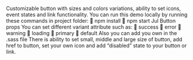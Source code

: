 Customizable button with sizes and colors variations, ability to set icons, event states and link functionality. You can run this demo locally by running these commands in project folder:
 npm install
 npm start
Jul Button props You can set different variant attribute such as:
 success
 error
 warning
 loading
 primary
 default
Also you can add you own in the .sass file There is ability to set small, middle and large size of button, add href to button, set your own icon and add “disabled” state to your button or link.
